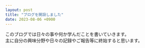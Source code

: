 ```yaml
---
layout: post
title: "ブログを開設しました"
date: 2023-08-06 +0900
---
```

    
このブログでは日々の事や何か学んだことを書いていきます。<br>
主に自分の興味分野や日々の記録やご報告等に終始すると思います。<br>
